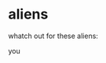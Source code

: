 <!doctype html>

<html>
<body>

<h1>aliens</h1>
<P>whatch out for these aliens:</p>
<p>you</p>

</body>
</html>
